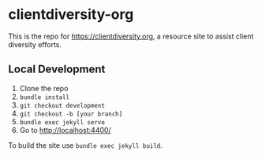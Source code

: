 # clientdiversity-org

This is the repo for <https://clientdiversity.org>, a resource site to assist client diversity efforts.


## Local Development

1. Clone the repo
1. `bundle install`
1. `git checkout development`
1. `git checkout -b [your branch]`
1. `bundle exec jekyll serve`
1. Go to <http://localhost:4400/>

To build the site use `bundle exec jekyll build`.